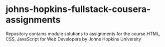 # johns-hopkins-fullstack-cousera-assignments
Repository contains module solutions to assignments for the course HTML, CSS, JavaScript for Web Developers by Johns Hopkins University 
